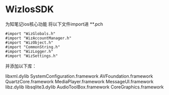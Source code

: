 WizIosSDK
=========

为知笔记ios核心功能
将以下文件import进 **.pch

    #import "WizGlobals.h"
    #import "WizAccountManager.h"
    #import "WizObject.h"
    #import "CommonString.h"
    #import "WizLogger.h"
    #import "WizSettings.h"

并添加以下库：

libxml.dylib
SystemConfiguration.framework
AVFoundation.framework
QuartzCore.framework
MediaPlayer.framework
MessageUI.framework
libz.dylib
libsqlite3.dylib
AudioToolBox.framework
CoreGraphics.framework
